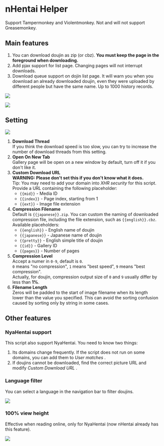 # nHentai Helper

Support Tampermonkey and Violentmonkey. Not and will not support Greasemonkey.

## Main features

1. You can download doujin as zip (or cbz). **You must keep the page in the foreground when downloading.**
2. Add pjax support for list page. Changing pages will not interrupt downloads.
3. Download queue support on dojin list page. It will warn you when you download an already downloaded doujin, even they were uploaded by different people but have the same name. Up to 1000 history records.

![](https://i.loli.net/2019/01/26/5c4c5d5914197.png)

![](https://i.loli.net/2018/12/26/5c23a39505d14.png)

## Setting

![](https://i.loli.net/2020/02/18/iZKI9hfcLymdrBj.png)

1. **Download Thread**  
   If you think the download speed is too slow, you can try to increase the number of download threads from this setting.
2. **Open On New Tab**  
   Gallery page will be open on a new window by default, turn off it if you don't like it.
3. **Custom Download URL**  
   **WARNING: Please don't set this if you don't know what it does.**  
   Tip: You may need to add your domain into *XHR security* for this script.  
   Provide a URL containing the following placeholder:
   - `{{mid}}` - Media ID
   - `{{index}}` - Page index, starting from 1
   - `{{ext}}` - Image file extension
4. **Compression Filename**  
   Default is `{{japanese}}.zip`. You can custom the naming of downloaded compression file, including the file extension, such as `{{english}}.cbz`.  
   Available placeholders:  
   - `{{english}}` - English name of doujin
   - `{{japanese}}` - Japanese name of doujin
   - `{{pretty}}` - English simple title of doujin
   - `{{id}}` - Gallery ID
   - `{{pages}}` - Number of pages
5. **Compression Level**  
   Accept a numer in `0-9`, default is `0`.  
   `0` means "no compression", `1` means "best speed", `9` means "best compression".  
   Actually, for doujin, compression output size of `0` and `9` usually differ by less than **1%**.
6. **Filename Length**  
   Zeros will be padded to the start of image filename when its length lower than the value you specified. This can avoid the sorting confusion caused by sorting only by string in some cases.

## Other features

### NyaHentai support

This script also support NyaHentai. You need to know two things:

1. Its domains change frequently. If the script does not run on some domains, you can add them to *User matches* .
2. If doujins cannot be downloaded, find the correct picture URL and modify *Custom Download URL* .

### Language filter

You can select a language in the navigation bar to filter doujins.

![](https://i.loli.net/2019/03/25/5c98d07cca0ac.png)

### 100% view height

Effective when reading online, only for NyaHentai (now nHentai already has this feature).

![](https://i.loli.net/2019/09/04/EYu5iP9L46b8XUf.png)
